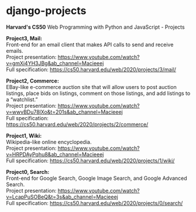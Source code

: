 # django-projects

**Harvard's CS50** Web Programming with Python and JavaScript - Projects

**Project3, Mail:**  
Front-end for an email client that makes API calls to send and receive emails.  
Project presentation: https://www.youtube.com/watch?v=gmXi4YH3JBg&ab_channel=Macieeej  
Full specification: https://cs50.harvard.edu/web/2020/projects/3/mail/

**Project2, Commerce:**  
EBay-like e-commerce auction site that will allow users to post auction listings, place bids on listings, comment on those listings, and add listings to a “watchlist.”  
Project presentation: https://www.youtube.com/watch?v=wwvBDu78lXo&t=201s&ab_channel=Macieeej  
Full specification: https://cs50.harvard.edu/web/2020/projects/2/commerce/

**Project1, Wiki:**  
Wikipedia-like online encyclopedia.  
Project presentation: https://www.youtube.com/watch?v=HRPDAyPqhu8&ab_channel=Macieeej  
Full specification: https://cs50.harvard.edu/web/2020/projects/1/wiki/

**Project0, Search:**  
Front-end for Google Search, Google Image Search, and Google Advanced Search.  
Project presentation: https://www.youtube.com/watch?v=LcapPuSOBeQ&t=3s&ab_channel=Macieeej  
Full specification: https://cs50.harvard.edu/web/2020/projects/0/search/
